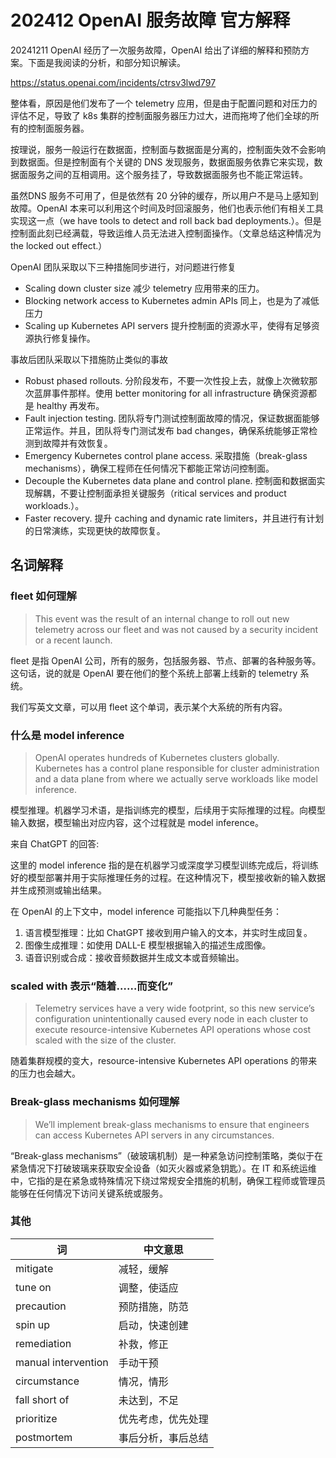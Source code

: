 # 202412 OpenAI 服务故障 官方解释

20241211 OpenAI 经历了一次服务故障，OpenAI 给出了详细的解释和预防方案。下面是我阅读的分析，和部分知识解读。

https://status.openai.com/incidents/ctrsv3lwd797

整体看，原因是他们发布了一个 telemetry 应用，但是由于配置问题和对压力的评估不足，导致了 k8s 集群的控制面服务器压力过大，进而拖垮了他们全球的所有的控制面服务器。

按理说，服务一般运行在数据面，控制面与数据面是分离的，控制面失效不会影响到数据面。但是控制面有个关键的 DNS 发现服务，数据面服务依靠它来实现，数据面服务之间的互相调用。这个服务挂了，导致数据面服务也不能正常运转。

虽然DNS 服务不可用了，但是依然有 20 分钟的缓存，所以用户不是马上感知到故障。OpenAI 本来可以利用这个时间及时回滚服务，他们也表示他们有相关工具实现这一点（we have tools to detect and roll back bad deployments.）。但是控制面此刻已经满载，导致运维人员无法进入控制面操作。（文章总结这种情况为 the locked out effect.）

OpenAI  团队采取以下三种措施同步进行，对问题进行修复

- Scaling down cluster size 减少 telemetry 应用带来的压力。
- Blocking network access to Kubernetes admin APIs 同上，也是为了减低压力
- Scaling up Kubernetes API servers 提升控制面的资源水平，使得有足够资源执行修复操作。

事故后团队采取以下措施防止类似的事故

- Robust phased rollouts. 分阶段发布，不要一次性投上去，就像上次微软那次蓝屏事件那样。使用 better monitoring for all infrastructure 确保资源都是 healthy 再发布。
- Fault injection testing. 团队将专门测试控制面故障的情况，保证数据面能够正常运作。并且，团队将专门测试发布 bad changes，确保系统能够正常检测到故障并有效恢复。
- Emergency Kubernetes control plane access. 采取措施（break-glass mechanisms），确保工程师在任何情况下都能正常访问控制面。
- Decouple the Kubernetes data plane and control plane. 控制面和数据面实现解耦，不要让控制面承担关键服务（ritical services and product workloads.）。
- Faster recovery. 提升 caching and dynamic rate limiters，并且进行有计划的日常演练，实现更快的故障恢复。

## 名词解释

### fleet 如何理解

> This event was the result of an internal change to roll out new telemetry across our fleet and was not caused by a security incident or a recent launch. 

fleet 是指 OpenAI 公司，所有的服务，包括服务器、节点、部署的各种服务等。这句话，说的就是 OpenAI 要在他们的整个系统上部署上线新的 telemetry 系统。

我们写英文文章，可以用 fleet 这个单词，表示某个大系统的所有内容。

### 什么是 model inference

> OpenAI operates hundreds of Kubernetes clusters globally. Kubernetes has a control plane responsible for cluster administration and a data plane from where we actually serve workloads like model inference.

模型推理。机器学习术语，是指训练完的模型，后续用于实际推理的过程。向模型输入数据，模型输出对应内容，这个过程就是 model inference。

来自 ChatGPT 的回答: 

这里的 model inference 指的是在机器学习或深度学习模型训练完成后，将训练好的模型部署并用于实际推理任务的过程。在这种情况下，模型接收新的输入数据并生成预测或输出结果。

在 OpenAI 的上下文中，model inference 可能指以下几种典型任务：

1. 语言模型推理：比如 ChatGPT 接收到用户输入的文本，并实时生成回复。
2. 图像生成推理：如使用 DALL-E 模型根据输入的描述生成图像。
3. 语音识别或合成：接收音频数据并生成文本或音频输出。

### scaled with 表示“随着……而变化”

> Telemetry services have a very wide footprint, so this new service’s configuration unintentionally caused every node in each cluster to execute resource-intensive Kubernetes API operations whose cost scaled with the size of the cluster. 

随着集群规模的变大，resource-intensive Kubernetes API operations 的带来的压力也会越大。

### Break-glass mechanisms 如何理解

> We’ll implement break-glass mechanisms to ensure that engineers can access Kubernetes API servers in any circumstances.

“Break-glass mechanisms”（破玻璃机制）是一种紧急访问控制策略，类似于在紧急情况下打破玻璃来获取安全设备（如灭火器或紧急钥匙）。在 IT 和系统运维中，它指的是在紧急或特殊情况下绕过常规安全措施的机制，确保工程师或管理员能够在任何情况下访问关键系统或服务。

### 其他

| **词**       | **中文意思**           |
|--------------------|------------------------|
| mitigate           | 减轻，缓解             |
| tune on            | 调整，使适应           |
| precaution         | 预防措施，防范         |
| spin up            | 启动，快速创建         |
| remediation        | 补救，修正             |
| manual intervention| 手动干预               |
| circumstance       | 情况，情形             |
| fall short of      | 未达到，不足           |
| prioritize         | 优先考虑，优先处理     |
| postmortem         | 事后分析，事后总结     |




